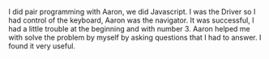 I did pair programming with Aaron, we did Javascript. I was the Driver
so I had control of the keyboard, Aaron was the navigator. It was successful,
I had a little trouble at the beginning and with number 3. Aaron helped me
with solve the problem by myself by asking questions that I had to answer.
I found it very useful.
